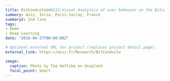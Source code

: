 ```yaml
---
title: BitConduite&#8212;Visual Analytics of user behavior on the Bitcoin blockchain
summary: Aviz, Inria, Paris-Saclay, France
summary2: 2nd line
tags:
- Demo
- Deep Learning
date: "2016-04-27T00:00:00Z"

# Optional external URL for project (replaces project detail page).
external_link: https://aviz.fr/Research/BitConduite

image:
  caption: Photo by Toa Heftiba on Unsplash
  focal_point: Smart
---
```

